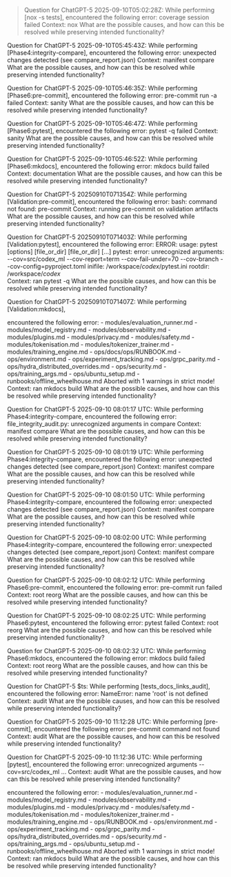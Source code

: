 > Question for ChatGPT-5 2025-09-10T05:02:28Z:
> While performing [nox -s tests],
> encountered the following error: coverage session failed
> Context: nox  What are the possible causes, and how can this be resolved while preserving intended functionality?

Question for ChatGPT-5 2025-09-10T05:45:43Z:
While performing [Phase4:integrity-compare],
encountered the following error: unexpected changes detected (see compare_report.json)
Context: manifest compare  What are the possible causes, and how can this be resolved while preserving intended functionality?

Question for ChatGPT-5 2025-09-10T05:46:35Z:
While performing [Phase6:pre-commit],
encountered the following error: pre-commit run -a failed
Context: sanity  What are the possible causes, and how can this be resolved while preserving intended functionality?

Question for ChatGPT-5 2025-09-10T05:46:47Z:
While performing [Phase6:pytest],
encountered the following error: pytest -q failed
Context: sanity  What are the possible causes, and how can this be resolved while preserving intended functionality?

Question for ChatGPT-5 2025-09-10T05:46:52Z:
While performing [Phase6:mkdocs],
encountered the following error: mkdocs build failed
Context: documentation  What are the possible causes, and how can this be resolved while preserving intended functionality?

Question for ChatGPT-5 20250910T071354Z:
While performing [Validation:pre-commit],
encountered the following error: bash: command not found: pre-commit 
Context: running pre-commit on validation artifacts  What are the possible causes, and how can this be resolved while preserving intended functionality?

Question for ChatGPT-5 20250910T071403Z:
While performing [Validation:pytest],
encountered the following error: ERROR: usage: pytest [options] [file_or_dir] [file_or_dir] [...] pytest: error: unrecognized arguments: --cov=src/codex_ml --cov-report=term --cov-fail-under=70 --cov-branch --cov-config=pyproject.toml   inifile: /workspace/_codex_/pytest.ini   rootdir: /workspace/_codex_  
Context: ran pytest -q  What are the possible causes, and how can this be resolved while preserving intended functionality?

Question for ChatGPT-5 20250910T071407Z:
While performing [Validation:mkdocs],

encountered the following error:   - modules/evaluation_runner.md   - modules/model_registry.md   - modules/observability.md   - modules/plugins.md   - modules/privacy.md   - modules/safety.md   - modules/tokenisation.md   - modules/tokenizer_trainer.md   - modules/training_engine.md   - ops/docs/ops/RUNBOOK.md   - ops/environment.md   - ops/experiment_tracking.md   - ops/grpc_parity.md   - ops/hydra_distributed_overrides.md   - ops/security.md   - ops/training_args.md   - ops/ubuntu_setup.md   - runbooks/offline_wheelhouse.md  Aborted with 1 warnings in strict mode! 
Context: ran mkdocs build  What are the possible causes, and how can this be resolved while preserving intended functionality?

Question for ChatGPT-5 2025-09-10 08:01:17 UTC:
While performing Phase4:integrity-compare, encountered the following error: file_integrity_audit.py: unrecognized arguments in compare
Context: manifest compare What are the possible causes, and how can this be resolved while preserving intended functionality?

Question for ChatGPT-5 2025-09-10 08:01:19 UTC:
While performing Phase4:integrity-compare, encountered the following error: unexpected changes detected (see compare_report.json)
Context: manifest compare What are the possible causes, and how can this be resolved while preserving intended functionality?

Question for ChatGPT-5 2025-09-10 08:01:50 UTC:
While performing Phase4:integrity-compare, encountered the following error: unexpected changes detected (see compare_report.json)
Context: manifest compare What are the possible causes, and how can this be resolved while preserving intended functionality?

Question for ChatGPT-5 2025-09-10 08:02:00 UTC:
While performing Phase4:integrity-compare, encountered the following error: unexpected changes detected (see compare_report.json)
Context: manifest compare What are the possible causes, and how can this be resolved while preserving intended functionality?

Question for ChatGPT-5 2025-09-10 08:02:12 UTC:
While performing Phase6:pre-commit, encountered the following error: pre-commit run failed
Context: root reorg What are the possible causes, and how can this be resolved while preserving intended functionality?

Question for ChatGPT-5 2025-09-10 08:02:25 UTC:
While performing Phase6:pytest, encountered the following error: pytest failed
Context: root reorg What are the possible causes, and how can this be resolved while preserving intended functionality?

Question for ChatGPT-5 2025-09-10 08:02:32 UTC:
While performing Phase6:mkdocs, encountered the following error: mkdocs build failed
Context: root reorg What are the possible causes, and how can this be resolved while preserving intended functionality?

Question for ChatGPT-5 $ts:
While performing [tests_docs_links_audit],
encountered the following error: NameError: name 'root' is not defined
Context: audit What are the possible causes, and how can this be resolved while preserving intended functionality?

Question for ChatGPT-5 2025-09-10 11:12:28 UTC:
While performing [pre-commit],
encountered the following error: pre-commit command not found
Context: audit What are the possible causes, and how can this be resolved while preserving intended functionality?

Question for ChatGPT-5 2025-09-10 11:12:36 UTC:
While performing [pytest],
encountered the following error: unrecognized arguments --cov=src/codex_ml ...
Context: audit What are the possible causes, and how can this be resolved while preserving intended functionality?

encountered the following error:   - modules/evaluation_runner.md   - modules/model_registry.md   - modules/observability.md   - modules/plugins.md   - modules/privacy.md   - modules/safety.md   - modules/tokenisation.md   - modules/tokenizer_trainer.md   - modules/training_engine.md   - ops/RUNBOOK.md   - ops/environment.md   - ops/experiment_tracking.md   - ops/grpc_parity.md   - ops/hydra_distributed_overrides.md   - ops/security.md   - ops/training_args.md   - ops/ubuntu_setup.md   - runbooks/offline_wheelhouse.md  Aborted with 1 warnings in strict mode! 
Context: ran mkdocs build  What are the possible causes, and how can this be resolved while preserving intended functionality?
